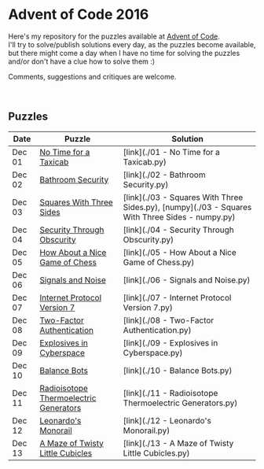 # Advent of Code 2016

Here's my repository for the puzzles available at [Advent of Code](http://adventofcode.com/).  
I'll try to solve/publish solutions every day, as the puzzles become available, but there might come a day when I have no time for solving the puzzles and/or don't have a clue how to solve them :)

Comments, suggestions and critiques are welcome.

&nbsp;

## Puzzles

Date | Puzzle | Solution
--- | --- | ---
Dec 01 | [No Time for a Taxicab](http://adventofcode.com/2016/day/1) | [link](./01 - No Time for a Taxicab.py)
Dec 02 | [Bathroom Security](http://adventofcode.com/2016/day/2) | [link](./02 - Bathroom Security.py)
Dec 03 | [Squares With Three Sides](http://adventofcode.com/2016/day/3) | [link](./03 - Squares With Three Sides.py), [numpy](./03 - Squares With Three Sides - numpy.py)
Dec 04 | [Security Through Obscurity](http://adventofcode.com/2016/day/4) | [link](./04 - Security Through Obscurity.py)
Dec 05 | [How About a Nice Game of Chess](http://adventofcode.com/2016/day/5) | [link](./05 - How About a Nice Game of Chess.py)
Dec 06 | [Signals and Noise](http://adventofcode.com/2016/day/6) | [link](./06 - Signals and Noise.py)
Dec 07 | [Internet Protocol Version 7](http://adventofcode.com/2016/day/7) | [link](./07 - Internet Protocol Version 7.py)
Dec 08 | [Two-Factor Authentication](http://adventofcode.com/2016/day/8) | [link](./08 - Two-Factor Authentication.py)
Dec 09 | [Explosives in Cyberspace](http://adventofcode.com/2016/day/9) | [link](./09 - Explosives in Cyberspace.py)
Dec 10 | [Balance Bots](http://adventofcode.com/2016/day/10) | [link](./10 - Balance Bots.py)
Dec 11 | [Radioisotope Thermoelectric Generators](http://adventofcode.com/2016/day/11) | [link](./11 - Radioisotope Thermoelectric Generators.py)
Dec 12 | [Leonardo's Monorail](http://adventofcode.com/2016/day/12) | [link](./12 - Leonardo's Monorail.py)
Dec 13 | [A Maze of Twisty Little Cubicles](http://adventofcode.com/2016/day/13) | [link](./13 - A Maze of Twisty Little Cubicles.py)
